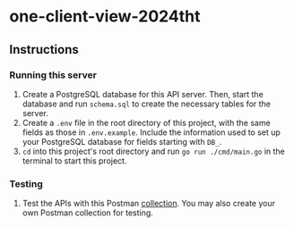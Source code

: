 # one-client-view-2024tht

## Instructions

### Running this server

1. Create a PostgreSQL database for this API server. Then, start the database and run `schema.sql` to create the necessary tables for the server.
2. Create a `.env` file in the root directory of this project, with the same fields as those in `.env.example`. Include the information used to set up your PostgreSQL database for fields starting with `DB_`.
3. `cd` into this project's root directory and run `go run ./cmd/main.go` in the terminal to start this project.

### Testing

1. Test the APIs with this Postman [collection](https://www.postman.com/security-physicist-88556430/workspace/shared/collection/28021553-357d524d-b51c-47d8-8054-fea64ddacd09?action=share&creator=28021553). You may also create your own Postman collection for testing.
